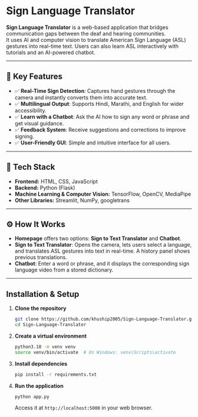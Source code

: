 # Sign Language Translator

**Sign Language Translator** is a web-based application that bridges communication gaps between the deaf and hearing communities.  
It uses AI and computer vision to translate American Sign Language (ASL) gestures into real-time text. Users can also learn ASL interactively with tutorials and an AI-powered chatbot.

---

## 🔑 Key Features
- ✅ **Real-Time Sign Detection**: Captures hand gestures through the camera and instantly converts them into accurate text.  
- ✅ **Multilingual Output**: Supports Hindi, Marathi, and English for wider accessibility.  
- ✅ **Learn with a Chatbot**: Ask the AI how to sign any word or phrase and get visual guidance.  
- ✅ **Feedback System**: Receive suggestions and corrections to improve signing.  
- ✅ **User-Friendly GUI**: Simple and intuitive interface for all users.  

---

## 🧩 Tech Stack
- **Frontend:** HTML, CSS, JavaScript  
- **Backend:** Python (Flask)  
- **Machine Learning & Computer Vision:** TensorFlow, OpenCV, MediaPipe  
- **Other Libraries:** Streamlit, NumPy, googletrans  

---

## ⚙️ How It Works
- **Homepage** offers two options: **Sign to Text Translator** and **Chatbot**.  
- **Sign to Text Translator**: Opens the camera, lets users select a language, and translates ASL gestures into text in real-time. A history panel shows previous translations.  
- **Chatbot**: Enter a word or phrase, and it displays the corresponding sign language video from a stored dictionary.  

---

## Installation & Setup

1. **Clone the repository**
    ```bash
    git clone https://github.com/khuship2005/Sign-Language-Translator.git
    cd Sign-Language-Translator
    ```

2. **Create a virtual environment**
    ```bash
    python3.10 -m venv venv
    source venv/bin/activate  # On Windows: venv\Scripts\activate
    ```

3. **Install dependencies**
    ```bash
    pip install -r requirements.txt
    ```

4. **Run the application**
    ```bash
    python app.py
    ```
   Access it at `http://localhost:5000` in your web browser.

